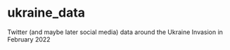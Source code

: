 # ukraine_data
Twitter (and maybe later social media) data around the Ukraine Invasion in February 2022
